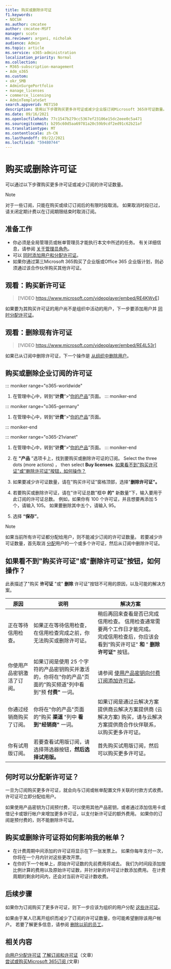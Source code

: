 ```yaml
---
title: 购买或删除许可证
f1.keywords:
- NOCSH
ms.author: cmcatee
author: cmcatee-MSFT
manager: scotv
ms.reviewer: argani, nicholak
audience: Admin
ms.topic: article
ms.service: o365-administration
localization_priority: Normal
ms.collection:
- M365-subscription-management
- Adm_o365
ms.custom:
- okr_SMB
- AdminSurgePortfolio
- manage_licenses
- commerce_licensing
- AdminTemplateSet
search.appverid: MET150
description: 使用以下步骤购买更多许可证或减少企业版订阅Microsoft 365许可证数量。
ms.date: 09/16/2021
ms.openlocfilehash: 77c1547b279cc5367ef23106e15dc2eee0c5a471
ms.sourcegitcommit: b295c60d5aa69781a20c59b9cdf2ed91c62b21af
ms.translationtype: MT
ms.contentlocale: zh-CN
ms.lasthandoff: 09/22/2021
ms.locfileid: "59480744"
---
```

# <a name="buy-or-remove-licenses"></a>购买或删除许可证

可以通过以下步骤购买更多许可证或减少订阅的许可证数量。

> [!NOTE]
> 对于一些订阅，只能在购买或续订订阅后的有限时段取消。 如果取消时段已过，请关闭定期计费以在订阅期限结束时取消订阅。

## <a name="before-you-begin"></a>准备工作

- 你必须是全局管理员或帐单管理员才能执行本文中所述的任务。 有关详细信息，请参阅 [关于管理员角色](../../admin/add-users/about-admin-roles.md)。
- 可以 [同时添加用户和分配许可证](../../admin/add-users/add-users.md)。
- 如果你通过第三Microsoft 365购买了企业版或Office 365 企业版计划，则必须通过该合作伙伴购买其他许可证。

## <a name="watch-buy-new-licenses"></a>观看：购买新许可证

> [!VIDEO https://www.microsoft.com/videoplayer/embed/RE4KWvE]

如果要为其购买许可证的用户尚不是组织中活动的用户，下一步要添加用户并 [同时分配许可证](../../admin/add-users/add-users.md)。

## <a name="watch-remove-existing-licenses"></a>观看：删除现有许可证

> [!VIDEO https://www.microsoft.com/videoplayer/embed/RE4L53r]

如果已从订阅中删除许可证，下一个操作是 [从组织中删除用户](../../admin/add-users/delete-a-user.md)。

## <a name="buy-or-remove-licenses-for-your-business-subscription"></a>购买或删除企业订阅的许可证

::: moniker range="o365-worldwide"

1. 在管理中心中，转到“**计费**”\>“<a href="https://go.microsoft.com/fwlink/p/?linkid=842054" target="_blank">你的产品</a>”页面。
::: moniker-end

::: moniker range="o365-germany"

1. 在管理中心中，转到“**计费**”\>“<a href="https://go.microsoft.com/fwlink/p/?linkid=847745" target="_blank">你的产品</a>”页面。

::: moniker-end

::: moniker range="o365-21vianet"

1. 在管理中心中，转到“**计费**”\>“<a href="https://go.microsoft.com/fwlink/p/?linkid=850626" target="_blank">你的产品</a>”页面。
::: moniker-end

2. 在 **"产品** "选项卡上，找到要购买或删除许可证的订阅。 Select the three dots (more actions) ， then select **Buy licenses**. [如果看不到"购买许可证"或"删除许可证"按钮，如何操作？](#what-if-i-dont-see-the-buy-licenses-or-remove-licenses-buttons)

3. 如果要减少许可证数量，请在"购买许可证"窗格顶部，选择"**删除许可证"。**

4. 若要购买或删除许可证，请在"许可证总数"框中 **的"** 新数量"下，输入要用于此订阅的许可证总数。 例如，如果你有 100 个许可证，并且想要再添加 5 个，请输入 105。 如果要删除其中五个，请输入 95。

5. 选择 **“保存”**。

> [!NOTE]
> 如果当前所有许可证都分配给用户，则不能减少订阅的许可证数量。 若要减少许可证数量，首先取消 [分配](../../admin/manage/remove-licenses-from-users.md)用户的一个或多个许可证，然后从订阅中删除许可证。

## <a name="what-if-i-dont-see-the-buy-licenses-or-remove-licenses-buttons"></a>如果看不到"购买许可证"或"删除许可证"按钮，如何操作？

此表描述了"购买 **许可证** "或" **删除** 许可证"按钮不可用的原因，以及可能的解决方案。

|原因  |说明  |解决方案  |
|---------|---------|---------|
|正在等待信用检查。 |如果正在等待信用检查，在信用检查完成之前，你无法购买或删除许可证。  | 稍后再回来查看是否已完成信用检查。 信用检查通常需要两个工作日才能完成。<br/>完成信用检查后，你应该会看到"购买许可证" **和** " **删除许可证"** 按钮。 |
|你使用产品密钥激活了订阅。| 如果订阅是使用 25 个字符的产品密钥购买并激活的，你将在"你的产品"页面的"购买频道"列中看到"预 **付费"** 一词。  |请参阅 [使用产品密钥向付费订阅添加许可证](add-licenses-using-product-key.md)。 |
|你通过经销商购买了订阅。| 你将在"你的产品"页面的"购买 **渠道** "列中 **看到"经销商"** 一词。 | 如果订阅是通过云解决方案提供商云解决方案提供商 (云解决方案) 购买，请与云解决方案提供商合作伙伴联系，以购买更多许可证。        |
|你有试用版订阅。 | 若要查看试用版订阅，请选择筛选器按钮，**然后选择试用版。** | 首先购买试用版订阅，然后可以购买更多许可证。|

## <a name="when-will-the-new-licenses-be-available-to-assign"></a>何时可以分配新许可证？

一旦为订阅购买更多许可证，就会向与订阅或帐单配置文件关联的付款方式收费。 许可证可立即分配给用户。

如果使用产品密钥为订阅预付费，可以使用其他产品密钥，或者通过添加信用卡或借记卡或银行帐户来增加更多许可证，以支付新许可证的额外费用。 如果你的订阅是预付费的，则不能删除许可证。

## <a name="how-does-buying-or-removing-licenses-affect-my-billing-statements"></a>购买或删除许可证将如何影响我的帐单？

- 在计费周期中间添加的许可证将显示在下一张发票上。 如果你每年支付一次，你将在一个月内针对这些更改开票。
- 在你的下一个帐单上，原始许可证数的先前费用将减去。 我们为时间段添加按比例计算的费用以及原始许可证数，并针对新的许可证计数添加费用。 在计费周期的剩余时间内，还会对当前许可证计数收费。

## <a name="next-steps"></a>后续步骤

如果你为订阅购买了更多许可证，则下一步应该为组织的用户分配 [这些许可证](../../admin/manage/assign-licenses-to-users.md)。

如果由于某人已离开组织而减少了订阅的许可证数量，你可能希望删除该用户帐户。 若要了解更多信息，请参阅 [删除以前的员工](../../admin/add-users/remove-former-employee.md)。

## <a name="related-content"></a>相关内容

[向用户分配许可证](../../admin/manage/assign-licenses-to-users.md)
[了解订阅和许可证](subscriptions-and-licenses.md)（文章）\
[尝试或购买Microsoft 365订阅 (](../try-or-buy-microsoft-365.md)文章) 
